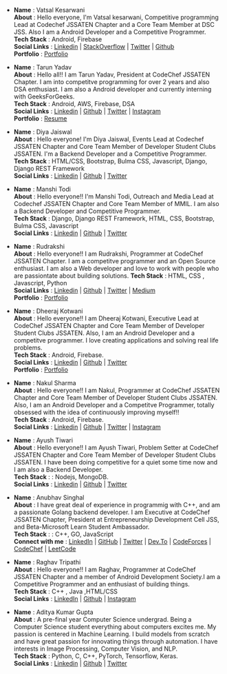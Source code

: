<!-- - __Name__ :           
 __About__ :      
 __Tech Stack__ :      
 __Social Links__ : 
 __Portfolio__ : -->

- __Name__ : Vatsal Kesarwani             
 __About__ : Hello everyone, I'm Vatsal kesarwani, Competitive programmjng Lead at Codechef JSSATEN Chapter and a Core Team Member at DSC JSS. Also I am a Android Developer and a Competitive Programmer.       
 __Tech Stack__ : Android, Firebase     
 __Social Links__ : [Linkedin](https://www.linkedin.com/in/vatsal-kesarwani/) | [StackOverflow](https://stackoverflow.com/users/12203379/vatsal-kesarwani) | [Twitter](https://twitter.com/kesarwaniVatsal) | [Github](https://github.com/plazzy99)          
 __Portfolio__ : [Portfolio](https://bit.ly/vatsal-portfolio)
 
 
 - __Name__ : Tarun Yadav          
 __About__ : Hello all!! I am Tarun Yadav, President at CodeChef JSSATEN Chapter. I am into competitve programming for over 2 years and also DSA enthusiast. I am also a Android developer and currently interning with GeeksForGeeks.     
 __Tech Stack__ : Android, AWS, Firebase, DSA          
 __Social Links__ : [Linkedin](https://www.linkedin.com/in/tarun-yadav-384320175/) | [Github](https://github.com/tarun26091999) | [Twitter](https://twitter.com/yadavtarun_10) | [Instagram](https://www.instagram.com/tarunyadav_10/)     
 __Portfolio__ : [Resume](https://drive.google.com/file/d/1_9zCEDPTMuMGB5oSFRrIU8lcQ7xWGP3D/view?usp=sharing)


- __Name__ : Diya Jaiswal    
 __About__ : Hello everyone! I'm Diya Jaiswal, Events Lead at Codechef JSSATEN Chapter and Core Team Member of Developer Student Clubs JSSATEN. I'm a Backend Developer and a Competitive Programmer.  
 __Tech Stack__ : HTML/CSS, Bootstrap, Bulma CSS, Javascript, Django, Django REST Framework       
 __Social Links__ : [Linkedin](https://www.linkedin.com/in/diyajaiswal11/) | [Github](https://github.com/diyajaiswal11) | [Twitter](https://twitter.com/diyajaiswal_11)
 
 
 - __Name__ : Manshi Todi  
 __About__ : Hello everyone!! I'm Manshi Todi, Outreach and Media Lead at Codechef JSSATEN Chapter and Core Team Member of MMIL. I am also a Backend Developer and Competitive Programmer.  
 __Tech Stack__ : Django, Django REST Framework, HTML, CSS, Bootstrap, Bulma CSS, Javascript                                               
 __Social Links__ : [Linkedin](https://www.linkedin.com/in/manshi-todi-a017a2178/) | [Github](https://github.com/todi-2000) | [Twitter](https://twitter.com/manshitodi)
 
 
- __Name__ : Rudrakshi        
 __About__ : Hello everyone!! I am Rudrakshi, Programmer at CodeChef JSSATEN Chapter. I am a competitve programmer and an Open Source enthusiast. I am also a Web developer and   love to work with people who are passiontate about building solutions.
 __Tech Stack__ : HTML, CSS , Javascript, Python          
 __Social Links__ : [Linkedin](https://www.linkedin.com/in/rudrakshi-soni-403031195/) | [Github](https://github.com/rudrakshi99) | [Twitter](https://twitter.com/Rudrakshi09) | [Medium](https://medium.com/@sonirudrakshi99)     
 __Portfolio__ : [Portfolio](https://rudrakshi99.github.io/Portfolio/)
 
 
 - __Name__ : Dheeraj Kotwani        
 __About__ : Hello everyone!! I am Dheeraj Kotwani, Executive Lead at CodeChef JSSATEN Chapter and Core Team Member of Developer Student Clubs JSSATEN. Also, I am an Android Developer and a competitve programmer. I love creating applications and solving real life problems.  
 __Tech Stack__ : Android, Firebase.  
 __Social Links__ : [Linkedin](https://www.linkedin.com/in/dheerajkotwani/) | [Github](https://github.com/dheerajkotwani) | [Twitter](https://twitter.com/kotwani_dheeraj)      
 __Portfolio__ : [Portfolio](https://dheerajkotwani.github.io/)
 
 
  - __Name__ : Nakul Sharma        
 __About__ : Hello everyone!! I am Nakul, Programmer at CodeChef JSSATEN Chapter and Core Team Member of Developer Student Clubs JSSATEN. Also, I am an Android Developer and a Competitve Programmer, totally obsessed with the idea of continuously improving myself!!  
 __Tech Stack__ : Android, Firebase.  
 __Social Links__ :  [Linkedin](https://www.linkedin.com/in/nakul-19/) | [Github](https://github.com/nakul-19) | [Twitter](https://twitter.com/_Nakul19) | [Instagram](https://www.instagram.com/_nakul__19_/)  
 

- __Name__ : Ayush Tiwari       
 __About__ : Hello everyone!! I am Ayush Tiwari, Problem Setter at CodeChef JSSATEN Chapter and Core Team Member of Developer Student Clubs JSSATEN. I have been doing competitive for a quiet some time now and I am also a Backend Developer.  
 __Tech Stack__ : : Nodejs, MongoDB.    
 __Social Links__ : [Linkedin](https://www.linkedin.com/in/ayushtiwari57/) | [Github](https://github.com/servermonk) | [Twitter](https://twitter.com/ayyush_tiwari57)    
 
 - __Name__ : Anubhav Singhal      
 __About__ : I have great deal of experience in programmig with C++, and am a passionate Golang backend developer. I am Executive at CodeChef JSSATEN Chapter, President at Entrepreneurship Development Cell JSS,  and Beta-Microsoft Learn Student Ambassador.       
 __Tech Stack__ : : C++, GO, JavaScript      
 __Connect with me__ : [LinkedIn](https://www.linkedin.com/in/anubhavitis/) | [GitHub](https://github.com/anubhavitis) | [Twitter](https://twitter.com/anubhavitis) | [Dev.To](https://dev.to/anubhavitis) | [CodeForces](https://codeforces.com/profile/zeddie) | [CodeChef](https://www.codechef.com/users/zeddie) | [LeetCode](https://leetcode.com/zeddie/)
  

- __Name__ :  Raghav Tripathi         
 __About__ :    Hello everyone!! I am Raghav, Programmer at CodeChef JSSATEN Chapter and a member of Android Development Society.I am a Competitive Programmer and an enthusiast of building things.    
 __Tech Stack__ :  C++ , Java ,HTML/CSS    
 __Social Links__ : [LinkedIn](https://www.linkedin.com/in/raghav-tripathi/) | [Github](https://github.com/01raghav) | [Instagram](https://www.instagram.com/raghavtripathi01/)  

- __Name__ : Aditya Kumar Gupta   
 __About__ : A pre-final year Computer Science undergrad. Being a Computer Science student everything about computers excites me. My passion is centered in Machine Learning. I  build models from scratch and have great passion for innovating things through automation. I have interests in Image Processing, Computer Vision, and NLP. <br>
 __Tech Stack__ : Python, C, C++, PyTorch, Tensorflow, Keras.      
 __Social Links__ : [Linkedin](https://www.linkedin.com/in/geekquad/) | [Github](https://github.com/geekquad) | [Twitter](https://twitter.com/geekquad_)
